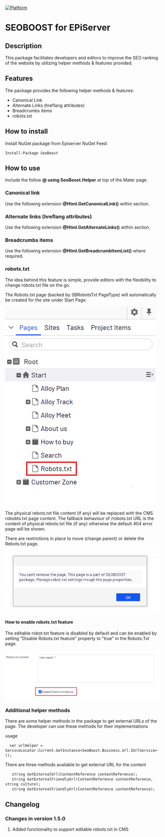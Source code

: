 [![Platform](https://img.shields.io/badge/Episerver-%2011.0.+-orange.svg?style=flat)](http://world.episerver.com/cms/)

# SEOBOOST for EPiServer

## Description
This package facilitates developers and editors to improve the SEO ranking of the website by utilizing helper methods & features provided.

## Features
The package provides the following helper methods & features:
* Canonical Link 
* Alternate Links (hreflang attributes)
* Breadcrumbs items
* robots.txt

## How to install
Install NuGet package from Episerver NuGet Feed:

    Install-Package SeoBoost

## How to use

Include the follow **@ using SeoBoost.Helper** at top of the Mater page.
     
### Canonical link
Use the following extension **@Html.GetCanonicalLink()** within **<head></head>** section.
     
### Alternate links (hreflang attributes)
Use the following extension **@Html.GetAlternateLinks()** within **<head></head>** section.

### Breadcrumbs items
Use the following extension **@Html.GetBreadcrumbItemList()** where required.

### robots.txt

The idea behind this feature is simple, provide editors with the flexibility to change robots.txt file on the go. 

The Robots.txt page (backed by SBRobotsTxt PageType) will automatically be created for the site under Start Page. 

![robots.txt PageType](assets/docsimages/image001.png)

The physical rebots.txt file content (if any) will be replaced with the CMS robobts.txt page content. The fallback behaviour of /robots.txt URL is the content of physical rebots.txt file (if any) otherwise the default 404 error page will be shown.

There are restrictions in place to move (change parent) or delete the Rebots.txt page. 

![robots.txt restrictions](assets/docsimages/image003.png)

#### How to enable robots.txt feature
The editable robot.txt feature is disabled by default and can be enabled by setting "Disable Robots.txt feature" property to "true" in the Robotx.Txt page. 

![Robots.txt Page properties](assets/docsimages/image002.png)

### Additional helper methods

There are some helper methods in the package to get external URLs of the page. The developer can use these methods for their implementations 

usage 

      var urlHelper = ServiceLocator.Current.GetInstance<SeoBoost.Business.Url.IUrlService>();


There are three methods available to get external URL for the content 

       string GetExternalUrl(ContentReference contentReference);
       string GetExternalFriendlyUrl(ContentReference contentReference, string culture);
       string GetExternalFriendlyUrl(ContentReference contentReference);

## Changelog
### Changes in version 1.5.0
1. Added functionality to support editable robots.txt in CMS 
